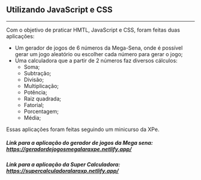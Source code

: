 ## Utilizando JavaScript e CSS
---

Com o objetivo de praticar HMTL, JavaScript e CSS, foram feitas duas aplicações:
 - Um gerador de jogos de 6 números da Mega-Sena, onde é possível gerar um jogo aleatório ou escolher cada número para gerar o jogo; 
 - Uma calculadora que a partir de 2 números faz diversos cálculos: 
    - Soma;
    - Subtração;
    - Divisão;
    - Multiplicação;
    - Potência;
    - Raiz quadrada;
    - Fatorial;
    - Porcentagem;
    - Média;

Essas aplicações foram feitas seguindo um minicurso da XPe.
##### Link para a aplicação do gerador de jogos da Mega sena:  https://geradordejogosmegalaraxpe.netlify.app/
##### Link para a aplicação da Super Calculadora:  https://supercalculadoralaraxp.netlify.app/
